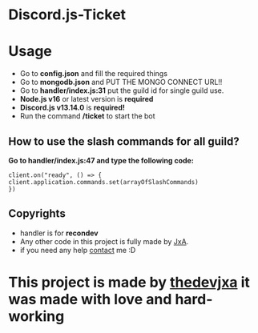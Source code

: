 # Discord.js-Ticket

# Usage

* Go to __config.json__ and fill the required things
* Go to __mongodb.json__ and PUT THE MONGO CONNECT URL!!
* Go to __handler/index.js:31__ put the guild id for single guild use.
* __Node.js v16__ or latest version is __required__
* __Discord.js v13.14.0__ is __required!__
* Run the command __/ticket__ to start the bot

## How to use the slash commands for all guild?

__Go to handler/index.js:47 and type the following code:__

```
client.on("ready", () => {
client.application.commands.set(arrayOfSlashCommands)
})
```

## Copyrights

* handler is for __recondev__
* Any other code in this project is fully made by [JxA](https://thedevjxa.ga).
* if you need any help [contact](https://thedevjxa.ga) me :D
<h1 style="red"> This project is made by <a href="https://thedevjxa.ga">thedevjxa</a> it was made with love and hard-working </h1>
